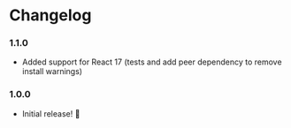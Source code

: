 
Changelog
=========

### 1.1.0
 - Added support for React 17 (tests and add peer dependency to remove install
   warnings)

### 1.0.0

 - Initial release! 🎉
